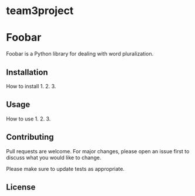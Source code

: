 # team3project
# Foobar

Foobar is a Python library for dealing with word pluralization.

## Installation
How to install
1.
2.
3.

## Usage

How to use
1.
2.
3. 


## Contributing
Pull requests are welcome. For major changes, please open an issue first to discuss what you would like to change.

Please make sure to update tests as appropriate.

## License

